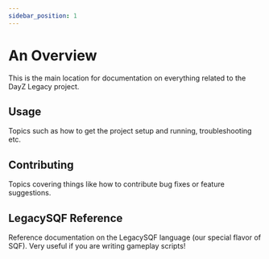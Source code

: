 ```yaml
---
sidebar_position: 1
---
```


# An Overview

This is the main location for documentation on everything related to the DayZ Legacy project.

## Usage

Topics such as how to get the project setup and running, troubleshooting etc.

## Contributing

Topics covering things like how to contribute bug fixes or feature suggestions. 

<!-- ## Developing

How to get started developing on the project, how the project is setup and layed out, etc. This section may be relevant to you if you want to:

- Contribute code to the project
- Make modifications to the OpenGOAL code that runs the games -->

## LegacySQF Reference

Reference documentation on the LegacySQF language (our special flavor of SQF). Very useful if you are writing gameplay scripts! 
